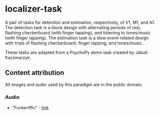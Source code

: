 # localizer-task

A pair of tasks for detection and estimation, respectively, of V1, M1, and A1. The detection task is a block design with alternating periods of rest, flashing checkerboard (with finger tapping), and listening to tones/music (with finger tapping). The estimation task is a slow event-related design with trials of flashing checkerboard, finger tapping, and tones/music.

These tasks are adapted from a PsychoPy demo task created by Jakub Kaczmarzyk.

## Content attribution

All images and audio used by this paradigm are in the public domain.

### Audio

- "Funkeriffic" - [link](https://freepd.com/music/Funkeriffic.mp3)
